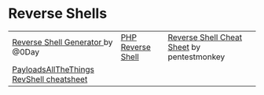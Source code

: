 # Reverse Shells

|                                                                                                                                                                           |                                                                         |                                                                                                                      |
| ------------------------------------------------------------------------------------------------------------------------------------------------------------------------- | ----------------------------------------------------------------------- | -------------------------------------------------------------------------------------------------------------------- |
| [Reverse Shell Generator ](https://www.revshells.com/)by @0Day                                                                                                            | [PHP Reverse Shell](https://github.com/pentestmonkey/php-reverse-shell) | [Reverse Shell Cheat Sheet](https://pentestmonkey.net/cheat-sheet/shells/reverse-shell-cheat-sheet) by pentestmonkey |
| [PayloadsAllTheThings RevShell cheatsheet](https://github.com/swisskyrepo/PayloadsAllTheThings/blob/master/Methodology%20and%20Resources/Reverse%20Shell%20Cheatsheet.md) |                                                                         |                                                                                                                      |
